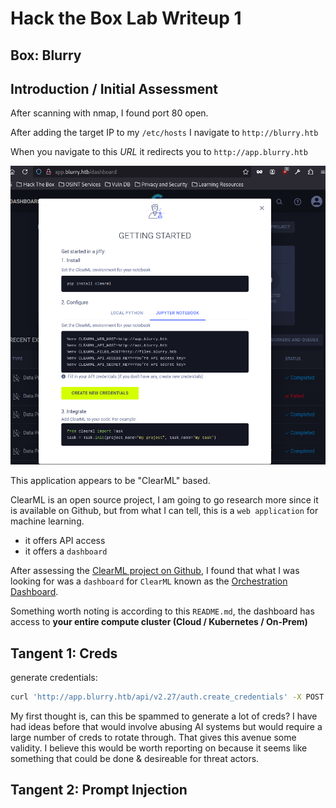 # Hack the Box Lab Writeup 1 
## Box: Blurry


## Introduction / Initial Assessment

After scanning with nmap, I found port 80 open.

After adding the target IP to my `/etc/hosts` I navigate to `http://blurry.htb`


When you navigate to this *URL* it redirects you to `http://app.blurry.htb`

![clear-ml getting started](clear-ml-getting-started.png)


This application appears to be "ClearML" based. 

ClearML is an open source project, I am going to go research more since it is available on Github, but from what I can tell, this is a `web application` for machine learning.

- it offers API access
- it offers a `dashboard`


After assessing the [ClearML project on Github](https://github.com/allegroai/clearml), I found that what I was looking for was a `dashboard` for `ClearML` known as the [Orchestration Dashboard](https://clear.ml/docs/latest/docs/webapp/webapp_orchestration_dash/).

Something worth noting is according to this `README.md`, the dashboard has access to **your entire compute cluster (Cloud / Kubernetes / On-Prem)**



## Tangent 1: Creds

generate credentials:

```bash
curl 'http://app.blurry.htb/api/v2.27/auth.create_credentials' -X POST -H 'User-Agent: Mozilla/5.0 (X11; Linux x86_64; rv:128.0) Gecko/20100101 Firefox/128.0' -H 'Accept: application/json' -H 'Accept-Language: en-US,en;q=0.5' -H 'Accept-Encoding: gzip, deflate' -H 'Referer: http://app.blurry.htb/dashboard' -H 'X-Allegro-Client: Webapp-1.13.1-426' -H 'Content-Type: application/json' -H 'Origin: http://app.blurry.htb' -H 'DNT: 1' -H 'Connection: keep-alive' -H 'Cookie: clearml_token_basic=eyJhbGciOiJIUzI1NiIsInR5cCI6IkpXVCJ9.eyJhdXRoX3R5cGUiOiJCZWFyZXIiLCJpZGVudGl0eSI6eyJjb21wYW55IjoiZDFiZDkyYTNiMDM5NDAwY2JhZmM2MGE3YTViMWU1MmIiLCJ1c2VyIjoiYmRlNjY3ZmJiMDY5NGRlODljNmNlYjg5MjQyZmE5MTQiLCJ1c2VyX25hbWUiOiJjYW0iLCJyb2xlIjoidXNlciIsImNvbXBhbnlfbmFtZSI6ImNsZWFybWwifSwiZW52IjoiPHVua25vd24-IiwiZXhwIjoxNzIzNjQ5MjkzLCJpYXQiOjE3MjEwNTcyOTMsImFwaV92ZXJzaW9uIjoiMi4yNyIsInNlcnZlcl92ZXJzaW9uIjoiMS4xMy4xIiwic2VydmVyX2J1aWxkIjoiNDI2IiwiZmVhdHVyZV9zZXQiOiJiYXNpYyJ9._Wezam9pVlRQnemf8tN_4kKKcsFtSFwyHQCjA6ovTMA' -H 'Priority: u=0' --data-raw '{}'
```

My first thought is, can this be spammed to generate a lot of creds? I have had ideas before that would involve abusing AI systems but would require a large number of creds to rotate through. That gives this avenue some validity. I believe this would be worth reporting on because it seems like something that could be done & desireable for threat actors.

## Tangent 2: Prompt Injection

